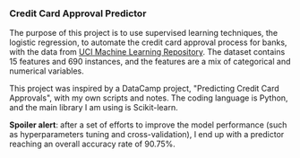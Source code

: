 <h3>Credit Card Approval Predictor</h3>

<p align="left">The purpose of this project is to use supervised learning techniques, the logistic regression, to automate the credit card approval process for banks, with the data from <a href='https://archive.ics.uci.edu/dataset/27/credit+approval'>UCI Machine Learning Repository</a>. The dataset contains 15 features and 690 instances, and the features are a mix of categorical and numerical variables.</p>

<p align="left">This project was inspired by a DataCamp project, "Predicting Credit Card Approvals", with my own scripts and notes. The coding language is Python, and the main library I am using is Scikit-learn.</p>

<p align="left"><b>Spoiler alert</b>: after a set of efforts to improve the model performance (such as hyperparameters tuning and cross-validation), I end up with a predictor reaching an overall accuracy rate of 90.75%.</p>